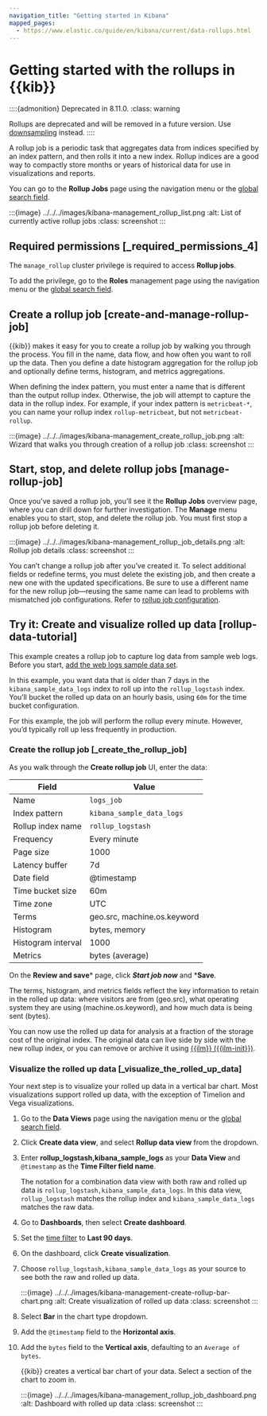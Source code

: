 ```yaml
---
navigation_title: "Getting started in Kibana"
mapped_pages:
  - https://www.elastic.co/guide/en/kibana/current/data-rollups.html
---
```


# Getting started with the rollups in {{kib}}

::::{admonition} Deprecated in 8.11.0.
:class: warning

Rollups are deprecated and will be removed in a future version. Use [downsampling](/manage-data/data-store/index-types/downsampling-time-series-data-stream.md) instead.
::::

A rollup job is a periodic task that aggregates data from indices specified by an index pattern, and then rolls it into a new index. Rollup indices are a good way to compactly store months or years of historical data for use in visualizations and reports.

You can go to the **Rollup Jobs** page using the navigation menu or the [global search field](/explore-analyze/find-and-organize/find-apps-and-objects.md).

:::{image} ../../../images/kibana-management_rollup_list.png
:alt: List of currently active rollup jobs
:class: screenshot
:::

## Required permissions [_required_permissions_4]

The `manage_rollup` cluster privilege is required to access **Rollup jobs**.

To add the privilege, go to the **Roles** management page using the navigation menu or the [global search field](/explore-analyze/find-and-organize/find-apps-and-objects.md).

## Create a rollup job [create-and-manage-rollup-job]

{{kib}} makes it easy for you to create a rollup job by walking you through the process. You fill in the name, data flow, and how often you want to roll up the data.  Then you define a date histogram aggregation for the rollup job and optionally define terms, histogram, and metrics aggregations.

When defining the index pattern, you must enter a name that is different than the output rollup index. Otherwise, the job will attempt to capture the data in the rollup index. For example, if your index pattern is `metricbeat-*`, you can name your rollup index `rollup-metricbeat`, but not `metricbeat-rollup`.

:::{image} ../../../images/kibana-management_create_rollup_job.png
:alt: Wizard that walks you through creation of a rollup job
:class: screenshot
:::

## Start, stop, and delete rollup jobs [manage-rollup-job]

Once you’ve saved a rollup job, you’ll see it the **Rollup Jobs** overview page, where you can drill down for further investigation. The **Manage** menu enables you to start, stop, and delete the rollup job. You must first stop a rollup job before deleting it.

:::{image} ../../../images/kibana-management_rollup_job_details.png
:alt: Rollup job details
:class: screenshot
:::

You can’t change a rollup job after you’ve created it. To select additional fields or redefine terms, you must delete the existing job, and then create a new one with the updated specifications. Be sure to use a different name for the new rollup job—reusing the same name can lead to problems with mismatched job configurations. Refer to [rollup job configuration](https://www.elastic.co/docs/api/doc/elasticsearch/operation/operation-rollup-put-job).


## Try it: Create and visualize rolled up data [rollup-data-tutorial]

This example creates a rollup job to capture log data from sample web logs. Before you start, [add the web logs sample data set](https://www.elastic.co/guide/en/kibana/current/get-started.html).

In this example, you want data that is older than 7 days in the `kibana_sample_data_logs` index to roll up into the `rollup_logstash` index. You’ll bucket the rolled up data on an hourly basis, using `60m` for the time bucket configuration.

For this example, the job will perform the rollup every minute. However, you’d typically roll up less frequently in production.


### Create the rollup job [_create_the_rollup_job]

As you walk through the **Create rollup job** UI, enter the data:

| **Field** | **Value** |
| --- | --- |
| Name | `logs_job` |
| Index pattern | `kibana_sample_data_logs` |
| Rollup index name | `rollup_logstash` |
| Frequency | Every minute |
| Page size | 1000 |
| Latency buffer | 7d |
| Date field | @timestamp |
| Time bucket size | 60m |
| Time zone | UTC |
| Terms | geo.src, machine.os.keyword |
| Histogram | bytes, memory |
| Histogram interval | 1000 |
| Metrics | bytes (average) |

On the **Review and save*** page, click ***Start job now*** and ***Save**.

The terms, histogram, and metrics fields reflect the key information to retain in the rolled up data: where visitors are from (geo.src), what operating system they are using (machine.os.keyword), and how much data is being sent (bytes).

You can now use the rolled up data for analysis at a fraction of the storage cost of the original index. The original data can live side by side with the new rollup index, or you can remove or archive it using [{{ilm}} ({{ilm-init}})](/manage-data/lifecycle/index-lifecycle-management.md).


### Visualize the rolled up data [_visualize_the_rolled_up_data]

Your next step is to visualize your rolled up data in a vertical bar chart. Most visualizations support rolled up data, with the exception of Timelion and Vega visualizations.

1. Go to the **Data Views** page using the navigation menu or the [global search field](/explore-analyze/find-and-organize/find-apps-and-objects.md).
2. Click **Create data view**, and select **Rollup data view** from the dropdown.
3. Enter **rollup_logstash,kibana_sample_logs** as your **Data View** and `@timestamp` as the **Time Filter field name**.

    The notation for a combination data view with both raw and rolled up data is `rollup_logstash,kibana_sample_data_logs`. In this data view, `rollup_logstash` matches the rollup index and `kibana_sample_data_logs` matches the raw data.

4. Go to **Dashboards**, then select **Create dashboard**.
5. Set the [time filter](../../../explore-analyze/query-filter/filtering.md) to **Last 90 days**.
6. On the dashboard, click **Create visualization**.
7. Choose `rollup_logstash,kibana_sample_data_logs` as your source to see both the raw and rolled up data.

    :::{image} ../../../images/kibana-management-create-rollup-bar-chart.png
    :alt: Create visualization of rolled up data
    :class: screenshot
    :::

8. Select **Bar** in the chart type dropdown.
9. Add the `@timestamp` field to the **Horizontal axis**.
10. Add the `bytes` field to the **Vertical axis**, defaulting to an `Average of bytes`.

    {{kib}} creates a vertical bar chart of your data. Select a section of the chart to zoom in.

    :::{image} ../../../images/kibana-management_rollup_job_dashboard.png
    :alt: Dashboard with rolled up data
    :class: screenshot
    :::
